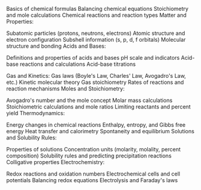 Basics of chemical formulas
Balancing chemical equations
Stoichiometry and mole calculations
Chemical reactions and reaction types
Matter and Properties:

Subatomic particles (protons, neutrons, electrons)
Atomic structure and electron configuration
Subshell information (s, p, d, f orbitals)
Molecular structure and bonding
Acids and Bases:

Definitions and properties of acids and bases
pH scale and indicators
Acid-base reactions and calculations
Acid-base titrations

Gas and Kinetics:
Gas laws (Boyle's Law, Charles' Law, Avogadro's Law, etc.)
Kinetic molecular theory
Gas stoichiometry
Rates of reactions and reaction mechanisms
Moles and Stoichiometry:

Avogadro's number and the mole concept
Molar mass calculations
Stoichiometric calculations and mole ratios
Limiting reactants and percent yield
Thermodynamics:

Energy changes in chemical reactions
Enthalpy, entropy, and Gibbs free energy
Heat transfer and calorimetry
Spontaneity and equilibrium
Solutions and Solubility Rules:

Properties of solutions
Concentration units (molarity, molality, percent composition)
Solubility rules and predicting precipitation reactions
Colligative properties
Electrochemistry:

Redox reactions and oxidation numbers
Electrochemical cells and cell potentials
Balancing redox equations
Electrolysis and Faraday's laws
